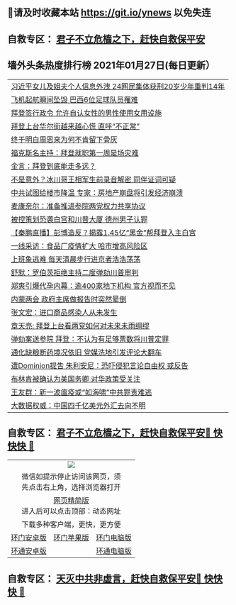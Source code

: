 ## 📩请及时收藏本站 https://git.io/ynews 以免失连</a>
## 自救专区： [君子不立危樯之下，赶快自救保平安 ](https://github.com/pwgy/td/blob/master/README.md)

## 墙外头条热度排行榜 2021年01月27日(每日更新）

 <table>
<tr><td colspan="2" align="left"><a href="https://xpzkndbkq.azureedge.net/?name=c1273739&key=qfahckuvbefdvfja&from=gy2">习近平女儿及姐夫个人信息外洩 24网民集体获刑20岁少年重判14年</a></td></tr>
<tr><td colspan="2" align="left"><a href="https://xpzkndbkq.azureedge.net/?name=c1273718&key=qfahckuvbefdvfja&from=gy2">飞机起航瞬间坠毁 巴西6位足球队员罹难</a></td></tr>
<tr><td colspan="2" align="left"><a href="https://xpzkndbkq.azureedge.net/?name=c1273808&key=qfahckuvbefdvfja&from=gy2">拜登签行政令 允许自认女性的男性使用女用设施</a></td></tr>
<tr><td colspan="2" align="left"><a href="https://xpzkndbkq.azureedge.net/?name=c1273821&key=qfahckuvbefdvfja&from=gy2">拜登上台华尔街越来越心慌 直呼“不正常”</a></td></tr>
<tr><td colspan="2" align="left"><a href="https://xpzkndbkq.azureedge.net/?name=c1273822&key=qfahckuvbefdvfja&from=gy2">终于明白周恩来为何不肯留下骨灰</a></td></tr>
<tr><td colspan="2" align="left"><a href="https://xpzkndbkq.azureedge.net/?name=c1273789&key=qfahckuvbefdvfja&from=gy2">福克斯名主持：拜登就职第一周是场灾难</a></td></tr>
<tr><td colspan="2" align="left"><a href="https://xpzkndbkq.azureedge.net/?name=c1273722&key=qfahckuvbefdvfja&from=gy2">金言：拜登到底能走多远？</a></td></tr>
<tr><td colspan="2" align="left"><a href="https://xpzkndbkq.azureedge.net/?name=c1273787&key=qfahckuvbefdvfja&from=gy2">不是意外？冰川哥王相军生前录音解密 同伴证词可疑</a></td></tr>
<tr><td colspan="2" align="left"><a href="https://xpzkndbkq.azureedge.net/?name=c1273781&key=qfahckuvbefdvfja&from=gy2">中共试图给楼市降温 专家：房地产崩盘将引发经济崩溃</a></td></tr>
<tr><td colspan="2" align="left"><a href="https://xpzkndbkq.azureedge.net/?name=c1273788&key=qfahckuvbefdvfja&from=gy2">麦康奈尔：准备推进参院两党权力共享协议</a></td></tr>
<tr><td colspan="2" align="left"><a href="https://xpzkndbkq.azureedge.net/?name=c1273804&key=qfahckuvbefdvfja&from=gy2">被控策划恐袭白宫和川普大厦 德州男子认罪</a></td></tr>
<tr><td colspan="2" align="left"><a href="https://xpzkndbkq.azureedge.net/?name=c1273815&key=qfahckuvbefdvfja&from=gy2">【秦鹏直播】彭博造反？揭露1.45亿“黑金”帮拜登入主白宫</a></td></tr>
<tr><td colspan="2" align="left"><a href="https://xpzkndbkq.azureedge.net/?name=c1273807&key=qfahckuvbefdvfja&from=gy2">一线采访：食品厂疫情扩大 哈市增高风险区</a></td></tr>
<tr><td colspan="2" align="left"><a href="https://xpzkndbkq.azureedge.net/?name=c1273784&key=qfahckuvbefdvfja&from=gy2">上班象逃难 每天清晨步行进京者浩浩荡荡</a></td></tr>
<tr><td colspan="2" align="left"><a href="https://xpzkndbkq.azureedge.net/?name=c1273805&key=qfahckuvbefdvfja&from=gy2">舒默：罗伯茨拒绝主持二度弹劾川普审判</a></td></tr>
<tr><td colspan="2" align="left"><a href="https://xpzkndbkq.azureedge.net/?name=c1273783&key=qfahckuvbefdvfja&from=gy2">郑爽引爆代孕内幕：逾400家地下机构 官方视而不见</a></td></tr>
<tr><td colspan="2" align="left"><a href="https://xpzkndbkq.azureedge.net/?name=c1273743&key=qfahckuvbefdvfja&from=gy2">内蒙两会 政府主席做报告时突然晕倒</a></td></tr>
<tr><td colspan="2" align="left"><a href="https://xpzkndbkq.azureedge.net/?name=c1273785&key=qfahckuvbefdvfja&from=gy2">张文宏：进口商品感染人从未发生</a></td></tr>
<tr><td colspan="2" align="left"><a href="https://xpzkndbkq.azureedge.net/?name=c1273809&key=qfahckuvbefdvfja&from=gy2">章天亮: 拜登上台看两党如何对未来未雨绸缪</a></td></tr>
<tr><td colspan="2" align="left"><a href="https://xpzkndbkq.azureedge.net/?name=c1273755&key=qfahckuvbefdvfja&from=gy2">弹劾案送参院 拜登：不认为有足够票数将川普定罪</a></td></tr>
<tr><td colspan="2" align="left"><a href="https://xpzkndbkq.azureedge.net/?name=c1273812&key=qfahckuvbefdvfja&from=gy2">通化缺粮断药境况依旧 党媒洗地引发评论大翻车</a></td></tr>
<tr><td colspan="2" align="left"><a href="https://xpzkndbkq.azureedge.net/?name=c1273757&key=qfahckuvbefdvfja&from=gy2">遭Dominion提吿 朱利安尼：恐吓侵犯言论自由权 或反告</a></td></tr>
<tr><td colspan="2" align="left"><a href="https://xpzkndbkq.azureedge.net/?name=c1273817&key=qfahckuvbefdvfja&from=gy2">布林肯被确认为美国务卿 对华政策受关注</a></td></tr>
<tr><td colspan="2" align="left"><a href="https://xpzkndbkq.azureedge.net/?name=c1273746&key=qfahckuvbefdvfja&from=gy2">王友群：新一波瘟疫或“如海啸”中共罪责难逃</a></td></tr>
<tr><td colspan="2" align="left"><a href="https://xpzkndbkq.azureedge.net/?name=c1273763&key=qfahckuvbefdvfja&from=gy2">大数据权威：中国四千亿美元外汇去向不明</a></td></tr>

</table>


 ## 自救专区： [君子不立危樯之下，赶快自救保平安🍎 快快快 📩](https://github.com/pwgy/td/blob/master/README.md)
 
<table>
  <tr>
    <td colspan="3" align="center"><img src="https://cdn.jsdelivr.net/gh/opipe/up/oGate65.jpg"/></td>
  </tr>
  <tr>
    <td colspan="3" align="center">微信如提示停止访问该网页，须<br/>先点击右上角，选择浏览器打开</td>
  <tr>
  <tr>
    <td colspan="3" align="center"><a href="https://gitcdn.xyz/cdn/otiny/up/master/show005.htm">网页精简版</a><br/>进入后可以点击顶部：动态网址</td>
  </tr>
  <tr>
    <td colspan="3" align="center">下载多种客户端，更快，更方便</td>
  <tr>
  <tr>
    <td align="center"><a href="https://cdn.jsdelivr.net/gh/opipe/up/oGatea.apk">环门安卓版</a></td>
    <td align="center"><a href="https://x.co/odisk">环门苹果版</a></td>
    <td align="center"><a href="https://cdn.jsdelivr.net/gh/opipe/up/oGate.zip">环门电脑版</a></td>
  </tr>
  <tr>
    <td align="center"><a href="https://cdn.jsdelivr.net/gh/opipe/up/oPipe.apk">环通安卓版</a></td>
    <td align="center"></td>
    <td align="center"><a href="https://raw.githubusercontent.com/opipe/up/master/oPipe.zip">环通电脑版</a></td>
  </tr>
  
</table>


 ## 自救专区： [天灭中共非虚言，赶快自救保平安🍎 快快快 📩](https://github.com/pwgy/td/blob/master/README.md)
